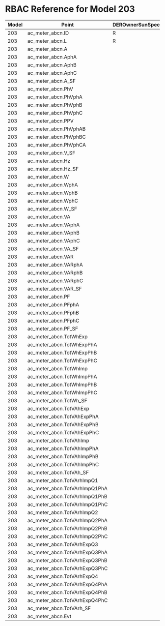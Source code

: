 # RBAC Reference for Model 203

| Model | Point | DEROwnerSunSpec | DERInstallerSunSpec | DERVendorSunSpec | ServiceProviderSunSpec | GridOperatorSunSpec |
|-------|-------|------------------|---------------------|------------------|------------------------|---------------------|
| 203 | ac_meter_abcn.ID | R | R | R | R | R |
| 203 | ac_meter_abcn.L | R | R | R | R | R |
| 203 | ac_meter_abcn.A |  |  |  |  |  |
| 203 | ac_meter_abcn.AphA |  |  |  |  |  |
| 203 | ac_meter_abcn.AphB |  |  |  |  |  |
| 203 | ac_meter_abcn.AphC |  |  |  |  |  |
| 203 | ac_meter_abcn.A_SF |  |  |  |  |  |
| 203 | ac_meter_abcn.PhV |  |  |  |  |  |
| 203 | ac_meter_abcn.PhVphA |  |  |  |  |  |
| 203 | ac_meter_abcn.PhVphB |  |  |  |  |  |
| 203 | ac_meter_abcn.PhVphC |  |  |  |  |  |
| 203 | ac_meter_abcn.PPV |  |  |  |  |  |
| 203 | ac_meter_abcn.PhVphAB |  |  |  |  |  |
| 203 | ac_meter_abcn.PhVphBC |  |  |  |  |  |
| 203 | ac_meter_abcn.PhVphCA |  |  |  |  |  |
| 203 | ac_meter_abcn.V_SF |  |  |  |  |  |
| 203 | ac_meter_abcn.Hz |  |  |  |  |  |
| 203 | ac_meter_abcn.Hz_SF |  |  |  |  |  |
| 203 | ac_meter_abcn.W |  |  |  |  |  |
| 203 | ac_meter_abcn.WphA |  |  |  |  |  |
| 203 | ac_meter_abcn.WphB |  |  |  |  |  |
| 203 | ac_meter_abcn.WphC |  |  |  |  |  |
| 203 | ac_meter_abcn.W_SF |  |  |  |  |  |
| 203 | ac_meter_abcn.VA |  |  |  |  |  |
| 203 | ac_meter_abcn.VAphA |  |  |  |  |  |
| 203 | ac_meter_abcn.VAphB |  |  |  |  |  |
| 203 | ac_meter_abcn.VAphC |  |  |  |  |  |
| 203 | ac_meter_abcn.VA_SF |  |  |  |  |  |
| 203 | ac_meter_abcn.VAR |  |  |  |  |  |
| 203 | ac_meter_abcn.VARphA |  |  |  |  |  |
| 203 | ac_meter_abcn.VARphB |  |  |  |  |  |
| 203 | ac_meter_abcn.VARphC |  |  |  |  |  |
| 203 | ac_meter_abcn.VAR_SF |  |  |  |  |  |
| 203 | ac_meter_abcn.PF |  |  |  |  |  |
| 203 | ac_meter_abcn.PFphA |  |  |  |  |  |
| 203 | ac_meter_abcn.PFphB |  |  |  |  |  |
| 203 | ac_meter_abcn.PFphC |  |  |  |  |  |
| 203 | ac_meter_abcn.PF_SF |  |  |  |  |  |
| 203 | ac_meter_abcn.TotWhExp |  |  |  |  |  |
| 203 | ac_meter_abcn.TotWhExpPhA |  |  |  |  |  |
| 203 | ac_meter_abcn.TotWhExpPhB |  |  |  |  |  |
| 203 | ac_meter_abcn.TotWhExpPhC |  |  |  |  |  |
| 203 | ac_meter_abcn.TotWhImp |  |  |  |  |  |
| 203 | ac_meter_abcn.TotWhImpPhA |  |  |  |  |  |
| 203 | ac_meter_abcn.TotWhImpPhB |  |  |  |  |  |
| 203 | ac_meter_abcn.TotWhImpPhC |  |  |  |  |  |
| 203 | ac_meter_abcn.TotWh_SF |  |  |  |  |  |
| 203 | ac_meter_abcn.TotVAhExp |  |  |  |  |  |
| 203 | ac_meter_abcn.TotVAhExpPhA |  |  |  |  |  |
| 203 | ac_meter_abcn.TotVAhExpPhB |  |  |  |  |  |
| 203 | ac_meter_abcn.TotVAhExpPhC |  |  |  |  |  |
| 203 | ac_meter_abcn.TotVAhImp |  |  |  |  |  |
| 203 | ac_meter_abcn.TotVAhImpPhA |  |  |  |  |  |
| 203 | ac_meter_abcn.TotVAhImpPhB |  |  |  |  |  |
| 203 | ac_meter_abcn.TotVAhImpPhC |  |  |  |  |  |
| 203 | ac_meter_abcn.TotVAh_SF |  |  |  |  |  |
| 203 | ac_meter_abcn.TotVArhImpQ1 |  |  |  |  |  |
| 203 | ac_meter_abcn.TotVArhImpQ1PhA |  |  |  |  |  |
| 203 | ac_meter_abcn.TotVArhImpQ1PhB |  |  |  |  |  |
| 203 | ac_meter_abcn.TotVArhImpQ1PhC |  |  |  |  |  |
| 203 | ac_meter_abcn.TotVArhImpQ2 |  |  |  |  |  |
| 203 | ac_meter_abcn.TotVArhImpQ2PhA |  |  |  |  |  |
| 203 | ac_meter_abcn.TotVArhImpQ2PhB |  |  |  |  |  |
| 203 | ac_meter_abcn.TotVArhImpQ2PhC |  |  |  |  |  |
| 203 | ac_meter_abcn.TotVArhExpQ3 |  |  |  |  |  |
| 203 | ac_meter_abcn.TotVArhExpQ3PhA |  |  |  |  |  |
| 203 | ac_meter_abcn.TotVArhExpQ3PhB |  |  |  |  |  |
| 203 | ac_meter_abcn.TotVArhExpQ3PhC |  |  |  |  |  |
| 203 | ac_meter_abcn.TotVArhExpQ4 |  |  |  |  |  |
| 203 | ac_meter_abcn.TotVArhExpQ4PhA |  |  |  |  |  |
| 203 | ac_meter_abcn.TotVArhExpQ4PhB |  |  |  |  |  |
| 203 | ac_meter_abcn.TotVArhExpQ4PhC |  |  |  |  |  |
| 203 | ac_meter_abcn.TotVArh_SF |  |  |  |  |  |
| 203 | ac_meter_abcn.Evt |  |  |  |  |  |
